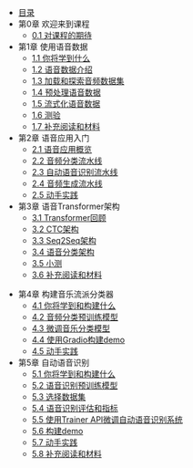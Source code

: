 - [目录](README.md)
- 第0章 欢迎来到课程
    - [0.1 对课程的期待](chapter0/what_to_expect_from_the_course.md)
- 第1章 使用语音数据
    - [1.1 你将学到什么](chapter1/what_you'll_learn.md)
    - [1.2 语音数据介绍](chapter1/introduction_to_audio_data.md)
    - [1.3 加载和探索音频数据集](chapter1/load_and_explore_an_audio_dataset.md)
    - [1.4 预处理语音数据](chapter1/preprocessing_audio_data.md)
    - [1.5 流式化语音数据](chapter1/streaming_audio_data.md)
    - [1.6 测验](chapter1/quiz.md)
    - [1.7 补充阅读和材料](chapter1/supplemental_reading_and_resources.md)
- 第2章 语音应用入门
    - [2.1 语音应用概览](chapter2/tour_of_audio_applications.md)
    - [2.2 音频分类流水线](chapter2/audio_classification_with_a_pipeline.md)
    - [2.3 自动语音识别流水线](chapter2/automatic_speech_recognition_with_a_pipeline.md)
    - [2.4 音频生成流水线](chapter2/audio_generation_with_a_pipeline.md)
    - [2.5 动手实践](chapter2/hands_on_exercise.md)
- 第3章 语音Transformer架构
    - [3.1 Transformer回顾](chapter3/refresher_on_transformer_models.md)
    - [3.2 CTC架构](chapter3/CTC_architectures.md)
    - [3.3 Seq2Seq架构](chapter3/Seq2Seq_architectures.md)
    - [3.4 语音分类架构](chapter3/audio_classification_architectures.md)
    - [3.5 小测](chapter3/quiz.md)
    - [3.6 补充阅读和材料](chapter3/supplemental_reading_and_resources.md)

+ 第4章 构建音乐流派分类器
  + [4.1 你将学到和构建什么](chapter4/what_you'll_learn_and_what_you'll_build.md)
  + [4.2 音频分类预训练模型](chapter4/pre-trained_models_for_audio_classification.md)
  + [4.3 微调音乐分类模型](chapter4/fine-tuning_a_model_for_music_classification.md)
  + [4.4 使用Gradio构建demo](chapter4/build_a_demo_with_gradio.md)
  + [4.5 动手实践](chapter4/hands_on_exercise.md)
+ 第5章 自动语音识别
  + [5.1 你将学到和构建什么](chapter5/what_you'll_learn_and_what_you'll_build.md)
  + [5.2 语音识别预训练模型](chapter5/pre-trained_models_for_speech_recognition.md)
  + [5.3 选择数据集](chapter5/choosing_a_dataset.md)
  + [5.4 语音识别评估和指标](chapter5/evaluation_and_metrics_for_speech_recognition.md)
  + [5.5 使用Trainer API微调自动语音识别系统](chapter5/how_to_fine-tune_an_asr_system_with_the_trainer_api.md)
  + [5.6 构建demo](chapter5/building_a_demo.md)
  + [5.7 动手实践](chapter5/hands-on-exercise.md)
  + [5.8 补充阅读和材料](chapter5/supplemental_reading_and_resources.md)
